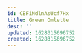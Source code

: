 ```yaml
---
id: CEFiNdlnAsUcf7Hx
title: Green Omlette
desc: ''
updated: 1628315696752
created: 1628315696752
---
```


